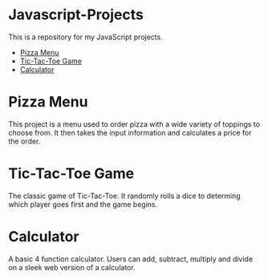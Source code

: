 # Javascript-Projects
This is a repository for my JavaScript projects.

<ul>
  <li><a href="https://github.com/GoheezyDokkan/Javascript-Projects/">Pizza Menu</a></li>
  <li><a href="https://github.com/GoheezyDokkan/Javascript-Projects/">Tic-Tac-Toe Game</a></li>
  <li><a href="https://github.com/GoheezyDokkan/Javascript-Projects/">Calculator</a></li>
</ul>

# Pizza Menu

This project is a menu used to order pizza with a wide variety of toppings to choose from. It then takes the input information and calculates a price for the order.

# Tic-Tac-Toe Game

The classic game of Tic-Tac-Toe. It randomly rolls a dice to determing which player goes first and the game begins. 

# Calculator

A basic 4 function calculator. Users can add, subtract, multiply and divide on a sleek web version of a calculator.
